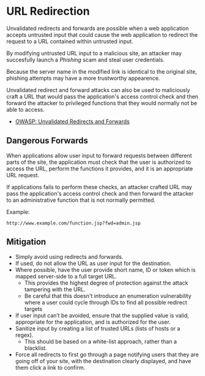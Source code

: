 # URL Redirection

Unvalidated redirects and forwards are possible when a web application accepts untrusted input that could cause the web application to redirect the request to a URL contained within untrusted input.

By modifying untrusted URL input to a malicious site, an attacker may succesfully launch a _Phishing_ scam and steal user credentials.

Because the server name in the modified link is identical to the original site, phishing attempts may have a more trustworthy appearence.

Unvalidated redirect and forward attacks can also be used to maliciously craft a URL that would pass the application's access control check and then forward the attacker to privileged functions that they would normally not be able to access.

* [OWASP: Unvalidated Redirects and Forwards](https://cheatsheetseries.owasp.org/cheatsheets/Unvalidated_Redirects_and_Forwards_Cheat_Sheet.html)

## Dangerous Forwards

When applications allow user input to forward requests between different parts of the site, the application must check that the user is authorized to access the URL, perform the functions it provides, and it is an appropriate URL request.

If applications fails to perform these checks, an attacker crafted URL may pass the application's access control check and then forward the attacker to an administrative function that is not normally permitted.

Example:

```
http://www.example.com/function.jsp?fwd=admin.jsp
```

## Mitigation

* Simply avoid using redirects and forwards.
* If used, do not allow the URL as user input for the destination.
* Where possible, have the user provide short name, ID or token which is mapped server-side to a full target URL.
	* This provides the highest degree of protection against the attack tampering with the URL.
	* Be careful that this doesn't introduce an enumeration vulnerability where a user could cycle through IDs to find all possible redirect targets
* If user input can’t be avoided, ensure that the supplied value is valid, appropriate for the application, and is authorized for the user.
* Sanitize input by creating a list of trusted URLs (lists of hosts or a regex).
	* This should be based on a white-list approach, rather than a blacklist.
* Force all redirects to first go through a page notifying users that they are going off of your site, with the destination clearly displayed, and have them click a link to confirm.

